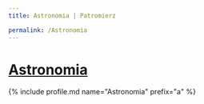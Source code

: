 ```yaml
---
title: Astronomia | Patromierz

permalink: /Astronomia
---
```


# [Astronomia](https://patronite.pl/Astronomia)

{% include profile.md name="Astronomia" prefix="a" %}
